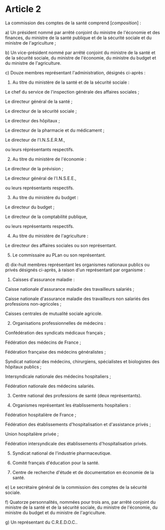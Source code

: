 # Article 2

La commission des comptes de la santé comprend [*composition*] :

a) Un président nommé par arrêté conjoint du ministre de l'économie et des finances, du ministre de la santé publique et de la sécurité sociale et du ministre de l'agriculture ;

b) Un vice-président nommé par arrêté conjoint du ministre de la santé et de la sécurité sociale, du ministre de l'économie, du ministre du budget et du ministre de l'agriculture.

c) Douze membres représentant l'administration, désignés  ci-après :

1. Au titre du ministère de la santé et de la sécurité  sociale :

Le chef du service de l'inspection générale des affaires  sociales ;

Le directeur général de la santé ;

Le directeur de la sécurité sociale ;

Le directeur des hôpitaux ;

Le directeur de la pharmacie et du médicament ;

Le directeur de l'I.N.S.E.R.M.,

ou leurs réprésentants respectifs.

2. Au titre du ministère de l'économie :

Le directeur de la prévision ;

Le directeur général de l'I.N.S.E.E.,

ou leurs représentants respectifs.

3. Au titre du ministère du budget :

Le directeur du budget ;

Le directeur de la comptabilité publique,

ou leurs représentants respectifs.

4. Au titre du ministère de l'agriculture :

Le directeur des affaires sociales ou son représentant.

5. Le commissaire au PLan ou son représentant.

d) dix-huit membres représentant les organismes nationaux publics ou privés désignés ci-après, à raison d'un représentant par organisme :

1. Caisses d'assurance maladie :

Caisse nationale d'assurance maladie des travailleurs salariés ;

Caisse nationale d'assurance maladie des travailleurs non salariés des professions non-agricoles ;

Caisses centrales de mutualité sociale agricole.

2. Organisations professionnelles de médecins :

Confédération des syndicats médicaux français ;

Fédération des médecins de France ;

Fédération française des médecins généralistes ;

Syndicat national des médecins, chirurgiens, spécialistes et biologistes des hôpitaux publics ;

Intersyndicale nationale des médecins hospitaliers ;

Fédération nationale des médecins salariés.

3. Centre national des professions de santé (deux représentants).

4. Organismes représentant les établissements hospitaliers :

Fédération hospitalière de France ;

Fédération des établissements d'hospitalisation et d'assistance privés ;

Union hospitalière privée ;

Fédération intersyndicale des établissements d'hospitalisation privés.

5. Syndicat national de l'industrie pharmaceutique.

6. Comité français d'éducation pour la santé.

7. Centre de recherche d'étude et de documentation en économie de la santé.

e) Le secrétaire général de la commission des comptes de la sécurité sociale.

f) Quatorze personnalités, nommées pour trois ans, par arrêté conjoint du ministre de la santé et de la sécurité sociale, du ministre de l'économie, du ministre du budget et du ministre de l'agriculture.

g) Un représentant du C.R.E.D.O.C..
